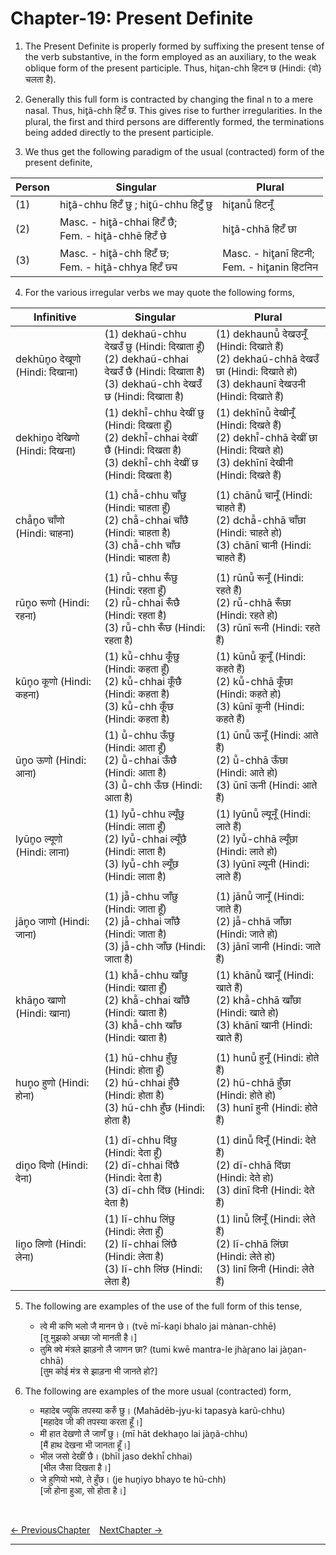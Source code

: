 # Chapter-19: Present Definite

1. The Present Definite is properly formed by suffixing the present tense of the verb substantive, in the form employed as an auxiliary, to the weak oblique form of the present participle. Thus, hit̥an-chh हिटन छ (Hindi: {वो} चलता है).

2. Generally this full form is contracted by changing the final n to a mere nasal. Thus, hit̥ã-chh हिटँ छ. This gives rise to further irregularities. In the plural, the first and third persons are differently formed, the terminations being added directly to the present participle.

3.	We thus get the following paradigm of the usual (contracted) form of the present definite,

| Person | Singular | Plural |
| ------------- | ------------- | ------------- |
| (1) | hit̥ã-chhu हिटँ छु ; hit̥ũ-chhu हिटुँ छु | hit̥anū̃ हिटनूँ |
| (2) | Masc. - hit̥ã-chhai हिटँ छै; <br>Fem. - hit̥ã-chhē हिटँ छे | hit̥ã-chhā हिटँ छा |
| (3) | Masc. - hit̥ã-chh हिटँ छ; <br>Fem. - hit̥ã-chhya हिटँ छ्य | Masc. - hit̥anī हिटनी; <br>Fem. - hit̥anin हिटनिन |

4. For the various irregular verbs we may quote the following forms,

| Infinitive | Singular | Plural |
| ------------- | ------------- | ------------- |
| dekhūn̥o देखूणो (Hindi: दिखाना) | (1) dekhaũ-chhu देखउँ छु (Hindi: दिखाता हूँ)<br>(2) dekhaũ-chhai देखउँ छै (Hindi: दिखाता है)<br>(3) dekhaũ-chh देखउँ छ (Hindi: दिखाता है) | (1) dekhaunū̃ देखउनूँ (Hindi: दिखाते हैं)<br>(2) dekhaũ-chhā देखउँ छा (Hindi: दिखाते हो)<br>(3) dekhaunī देखउनी (Hindi: दिखाते हैं) |
| dekhin̥o देखिणो (Hindi: दिखना) | (1) dekhī̃-chhu देखीं छु (Hindi: दिखता हूँ)<br>(2) dekhī̃-chhai देखीं छै (Hindi: दिखता है)<br>(3) dekhī̃-chh देखीं छ (Hindi: दिखता है) | (1) dekhīnū̃ देखीनूँ (Hindi: दिखते हैं)<br>(2) dekhī̃-chhā देखीं छा (Hindi: दिखते हो)<br>(3) dekhīnī देखीनी (Hindi: दिखते हैं) |
|  |  |  |
| chā̃n̥o चाँणो (Hindi: चाहना) | (1) chā̃-chhu चाँछु (Hindi: चाहता हूँ)<br>(2) chā̃-chhai चाँछै (Hindi: चाहता है)<br>(3) chā̃-chh चाँछ (Hindi: चाहता है) | (1) chānū̃ चानूँ (Hindi: चाहते हैं)<br>(2) dchā̃-chhā चाँछा (Hindi: चाहते हो)<br>(3) chānī चानी (Hindi: चाहते हैं) |
|  |  |  |
| rūn̥o रूणो (Hindi: रहना) | (1) rū̃-chhu रूँछु (Hindi: रहता हूँ)<br>(2) rū̃-chhai रूँछै (Hindi: रहता है)<br>(3) rū̃-chh रूँछ (Hindi: रहता है) | (1) rūnū̃ रूनूँ (Hindi: रहते हैं)<br>(2) rū̃-chhā रूँछा (Hindi: रहते हो)<br>(3) rūnī रूनी (Hindi: रहते हैं) |
| kūn̥o कूणो (Hindi: कहना) | (1) kū̃-chhu कूँछु (Hindi: कहता हूँ)<br>(2) kū̃-chhai कूँछै (Hindi: कहता है)<br>(3) kū̃-chh कूँछ (Hindi: कहता है) | (1) kūnū̃ कूनूँ (Hindi: कहते हैं)<br>(2) kū̃-chhā कूँछा (Hindi: कहते हो)<br>(3) kūnī कूनी (Hindi: कहते हैं) |
| ūn̥o ऊणो (Hindi: आना) | (1) ū̃-chhu ऊँछु (Hindi: आता हूँ)<br>(2) ū̃-chhai ऊँछै (Hindi: आता है)<br>(3) ū̃-chh ऊँछ (Hindi: आता है) | (1) ūnū̃ ऊनूँ (Hindi: आते हैं)<br>(2) ū̃-chhā ऊँछा (Hindi: आते हो)<br>(3) ūnī ऊनी (Hindi: आते हैं) |
| lyūn̥o ल्यूणो (Hindi: लाना) | (1) lyū̃-chhu ल्यूँछु (Hindi: लाता हूँ)<br>(2) lyū̃-chhai ल्यूँछै (Hindi: लाता है)<br>(3) lyū̃-chh ल्यूँछ (Hindi: लाता है) | (1) lyūnū̃ ल्यूनूँ (Hindi: लाते हैं)<br>(2) lyū̃-chhā ल्यूँछा (Hindi: लाते हो)<br>(3) lyūnī ल्यूनी (Hindi: लाते हैं) |
|  |  |  |
| jān̥o जाणो (Hindi: जाना) | (1) jā̃-chhu जाँछु (Hindi: जाता हूँ)<br>(2) jā̃-chhai जाँछै (Hindi: जाता है)<br>(3) jā̃-chh जाँछ (Hindi: जाता है) | (1) jānū̃ जानूँ (Hindi: जाते हैं)<br>(2) jā̃-chhā जाँछा (Hindi: जाते हो)<br>(3) jānī जानी (Hindi: जाते हैं) |
| khān̥o खाणो (Hindi: खाना) | (1) khā̃-chhu खाँछु (Hindi: खाता हूँ)<br>(2) khā̃-chhai खाँछै (Hindi: खाता है)<br>(3) khā̃-chh खाँछ (Hindi: खाता है) | (1) khānū̃ खानूँ (Hindi: खाते हैं)<br>(2) khā̃-chhā खाँछा (Hindi: खाते हो)<br>(3) khānī खानी (Hindi: खाते हैं) |
|  |  |  |
| hun̥o हुणो (Hindi: होना) | (1) hũ-chhu हुँछु (Hindi: होता हूँ)<br>(2) hũ-chhai हुँछै (Hindi: होता है)<br>(3) hũ-chh हुँछ (Hindi: होता है) | (1) hunū̃ हुनूँ (Hindi: होते हैं)<br>(2) hũ-chhā हुँछा (Hindi: होते हो)<br>(3) hunī हुनी (Hindi: होते हैं) |
|  |  |  |
| din̥o दिणो (Hindi: देना) | (1) dĩ-chhu दिंछु (Hindi: देता हूँ)<br>(2) dĩ-chhai दिंछै (Hindi: देता है)<br>(3) dĩ-chh दिंछ (Hindi: देता है) | (1) dinū̃ दिनूँ (Hindi: देते हैं)<br>(2) dĩ-chhā दिंछा (Hindi: देते हो)<br>(3) dinī दिनी (Hindi: देते हैं) |
| lin̥o लिणो (Hindi: लेना) | (1) lĩ-chhu लिंछु (Hindi: लेता हूँ)<br>(2) lĩ-chhai लिंछै (Hindi: लेता है)<br>(3) lĩ-chh लिंछ (Hindi: लेता है) | (1) linū̃ लिनूँ (Hindi: लेते हैं)<br>(2) lĩ-chhā लिंछा (Hindi: लेते हो)<br>(3) linī लिनी (Hindi: लेते हैं) |

5. The following are examples of the use of the full form of this tense,
   - त्वे मी कणि भलो जै मानन छे। (tvē mī-kan̥i bhalo jai mànan-chhē)<br>
   [तू मुझको अच्छा जो मानती है।]
   - तुमि क्वे मंत्रले झाड़नो लै जाणन छा? (tumi kwē mantra-le jhàr̥ano lai jàn̥an-chhā)<br>
   [तुम कोई मंत्र से झाड़ना भी जानते हो?]

6. The following are examples of the more usual (contracted) form,
   - महादेब ज्युकि तपस्या करुँ छु। (Mahādēb-jyu-ki tapasyà karũ-chhu)<br>
   [महादेव जी की तपस्या करता हूँ।]
   - मी हात देखणो लै जाणँ छु। (mī hāt dekhan̥o lai jàn̥ã-chhu)<br>
   [मैं हाथ देखना भी जानता हूँ।]
   - भील जसो देखीं छै। (bhīl jaso dekhī̃ chhai)<br>
   [भील जैसा दिखता है।]
   - जे हुणियो भयो, ते हुँछ। (je hun̥iyo bhayo te hũ-chh)<br>
   [जो होना हुआ, सो होता है।]


<br>

[<- PreviousChapter](/major/18_PastConditional.md) &ensp; [NextChapter ->](https://pages.github.com/)

---